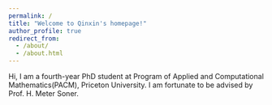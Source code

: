 ```yaml
---
permalink: /
title: "Welcome to Qinxin's homepage!"
author_profile: true
redirect_from: 
  - /about/
  - /about.html
---
```


Hi, I am a fourth-year PhD student at Program of Applied and Computational Mathematics(PACM), Priceton University. I am fortunate to be advised by Prof. H. Meter Soner. 